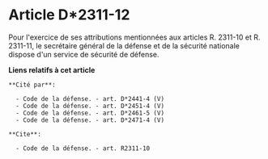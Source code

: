 # Article D*2311-12

Pour l'exercice de ses attributions mentionnées aux articles R. 2311-10 et R. 2311-11, le     secrétaire général de la
défense et de la sécurité nationale dispose d'un service de sécurité de défense.

**Liens relatifs à cet article**

	**Cité par**:

	  - Code de la défense. - art. D*2441-4 (V)
	  - Code de la défense. - art. D*2451-4 (V)
	  - Code de la défense. - art. D*2461-5 (V)
	  - Code de la défense. - art. D*2471-4 (V)

	**Cite**:

	  - Code de la défense. - art. R2311-10
